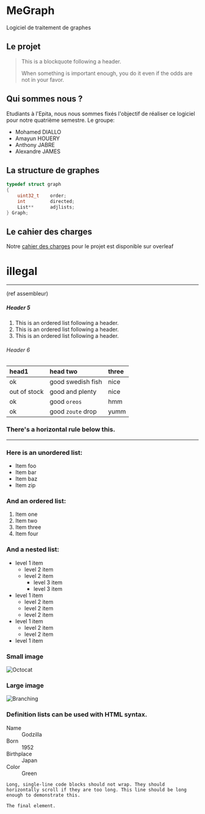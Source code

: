 [//]: <> (Text can be **bold**, _italic_, or ~~strikethrough~~.)

[//]: <> (There should be whitespace between paragraphs.)

[//]: <> (There should be whitespace between paragraphs. We recommend including a README, or a file with information about your project.)

# MeGraph
Logiciel de traitement de graphes

## Le projet

> This is a blockquote following a header.
>
> When something is important enough, you do it even if the odds are not in your favor.

## Qui sommes nous ?
Etudiants à l'Epita, nous nous sommes fixés l'objectif de réaliser ce logiciel pour notre quatrième semestre.
Le groupe:
*   Mohamed DIALLO
*   Amayun HOUERY
*   Anthony JABRE
*   Alexandre JAMES

## La structure de graphes

```C
typedef struct graph
{
    uint32_t    order;
    int         directed;
    List**      adjlists;
} Graph;
```

## Le cahier des charges

Notre [cahier des charges](https://fr.overleaf.com/gallery "Overleaf") pour le projet est disponible sur overleaf


# illegal
***
(ref assembleur)

##### Header 5

1.  This is an ordered list following a header.
2.  This is an ordered list following a header.
3.  This is an ordered list following a header.

###### Header 6

| head1        | head two          | three |
|:-------------|:------------------|:------|
| ok           | good swedish fish | nice  |
| out of stock | good and plenty   | nice  |
| ok           | good `oreos`      | hmm   |
| ok           | good `zoute` drop | yumm  |

### There's a horizontal rule below this.

* * *

### Here is an unordered list:

*   Item foo
*   Item bar
*   Item baz
*   Item zip

### And an ordered list:

1.  Item one
1.  Item two
1.  Item three
1.  Item four

### And a nested list:

- level 1 item
  - level 2 item
  - level 2 item
    - level 3 item
    - level 3 item
- level 1 item
  - level 2 item
  - level 2 item
  - level 2 item
- level 1 item
  - level 2 item
  - level 2 item
- level 1 item

### Small image

![Octocat](https://assets-cdn.github.com/images/icons/emoji/octocat.png)

### Large image

![Branching](https://guides.github.com/activities/hello-world/branching.png)


### Definition lists can be used with HTML syntax.

<dl>
<dt>Name</dt>
<dd>Godzilla</dd>
<dt>Born</dt>
<dd>1952</dd>
<dt>Birthplace</dt>
<dd>Japan</dd>
<dt>Color</dt>
<dd>Green</dd>
</dl>

```
Long, single-line code blocks should not wrap. They should horizontally scroll if they are too long. This line should be long enough to demonstrate this.
```

```
The final element.
```
